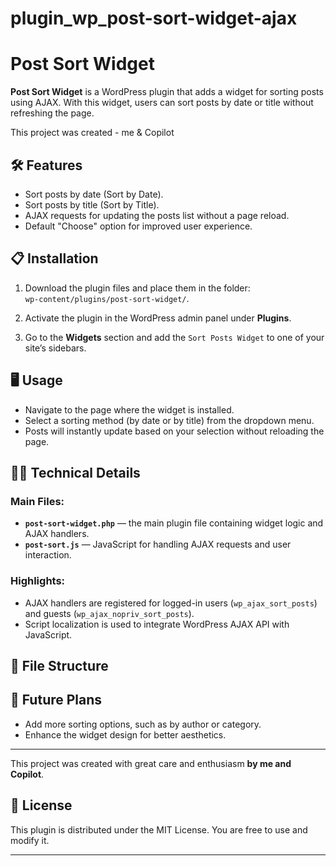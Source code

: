 # plugin_wp_post-sort-widget-ajax

# Post Sort Widget

**Post Sort Widget** is a WordPress plugin that adds a widget for sorting posts using AJAX. With this widget, users can sort posts by date or title without refreshing the page.

This project was created - me & Copilot

## 🛠️ Features

- Sort posts by date (Sort by Date).
- Sort posts by title (Sort by Title).
- AJAX requests for updating the posts list without a page reload.
- Default "Choose" option for improved user experience.

## 📋 Installation

1. Download the plugin files and place them in the folder:  
   `wp-content/plugins/post-sort-widget/`.

2. Activate the plugin in the WordPress admin panel under **Plugins**.

3. Go to the **Widgets** section and add the `Sort Posts Widget` to one of your site’s sidebars.

## 🖥️ Usage

- Navigate to the page where the widget is installed.
- Select a sorting method (by date or by title) from the dropdown menu.
- Posts will instantly update based on your selection without reloading the page.

## 🧑‍💻 Technical Details

### Main Files:
- **`post-sort-widget.php`** — the main plugin file containing widget logic and AJAX handlers.
- **`post-sort.js`** — JavaScript for handling AJAX requests and user interaction.

### Highlights:
- AJAX handlers are registered for logged-in users (`wp_ajax_sort_posts`) and guests (`wp_ajax_nopriv_sort_posts`).
- Script localization is used to integrate WordPress AJAX API with JavaScript.

## 📂 File Structure

## 🚀 Future Plans

- Add more sorting options, such as by author or category.
- Enhance the widget design for better aesthetics.

---

This project was created with great care and enthusiasm **by me and Copilot**.

## 📄 License

This plugin is distributed under the MIT License. You are free to use and modify it.

---


